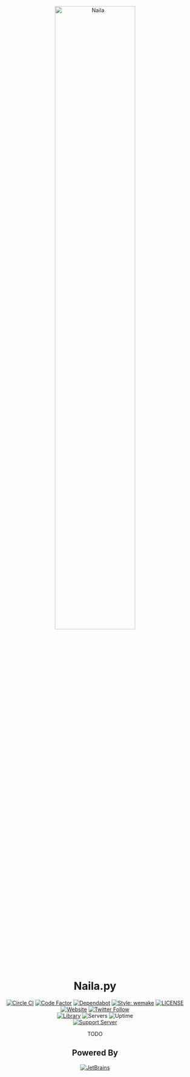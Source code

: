 <!--suppress HtmlDeprecatedAttribute -->
<div align="center">
  <img alt="Naila" src="https://cdn.naila.bot/naila/headshots/NailaCrop.png" width=65%>
  <h1>Naila.py</h1>
  <a href="https://circleci.com/gh/NailaBot/Naila.py"><img alt="Circle CI" src="https://circleci.com/gh/NailaBot/Naila.py.svg?style=svg"></a>
  <a href="https://www.codefactor.io/repository/github/nailabot/naila.py"><img alt="Code Factor" src="https://www.codefactor.io/repository/github/nailabot/naila.py/badge"></a>
  <a href="https://dependabot.com"><img alt="Dependabot" src="https://api.dependabot.com/badges/status?host=github&repo=NailaBot/Naila.py"></a>
  <a href="https://github.com/wemake-services/wemake-python-styleguide"><img alt="Style: wemake" src="https://img.shields.io/badge/style-wemake-000000.svg"></a>
  <a href="https://github.com/NailaBot/Naila.py/blob/master/LICENSE"><img alt="LICENSE" src="https://img.shields.io/github/license/NailaBot/Naila.py"></a>
  <br>
  <a href="https://naila.bot"><img alt="Website" src="https://img.shields.io/website?down_color=red&down_message=down&up_color=009696&up_message=naila.bot&url=https%3A%2F%2Fnaila.bot"></a>
  <a href="https://twitter.com/NailaBot"><img alt="Twitter Follow" src="https://img.shields.io/twitter/follow/NailaBot?label=Follow&style=social"></a>
  <br>
  <a href="https://github.com/Rapptz/discord.py"><img alt="Library" src="https://botlist.space/bot/337481187419226113/badge?property=library&style=flat&color=blue"></a>
  <img alt="Servers" src="https://botlist.space/bot/337481187419226113/badge?property=servers&style=flat&color=009696">
  <img alt="Uptime" src="https://botlist.space/bot/337481187419226113/badge?property=uptime&style=flat&color=green">
  <br>
  <a href="https://discord.gg/WXGHfHH"><img alt="Support Server" src="https://discordapp.com/api/guilds/294505571317710849/widget.png?style=banner2"></a>
  <br>
  <p>TODO</p>
  <h2>Powered By</h2>
  <a href="https://www.jetbrains.com/?from=NailaBot"><img alt="JetBrains" src="http://cdn.naila.bot/jetbrains.svg"></a>
</div>
